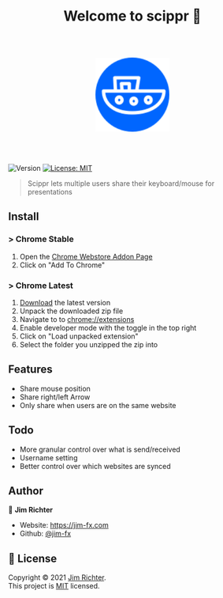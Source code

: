 <h1 align="center">Welcome to scippr 👋</h1>

<br>
<br>

<p align="center">
<img alt="Version" style="text-align: center;" src="./extension/assets/icon.svg" width="150px"/>
</p>

<br>
<br>

<p>
  <img alt="Version" src="https://img.shields.io/badge/version-0.0.1-blue.svg?cacheSeconds=2592000" />
  <a href="https://mit-license.org/" target="_blank">
    <img alt="License: MIT" src="https://img.shields.io/badge/License-MIT-yellow.svg" />
  </a>
</p>

> Scippr lets multiple users share their keyboard/mouse for presentations

## Install

### > Chrome Stable

1. Open the [Chrome Webstore Addon Page](https://chrome.google.com/webstore/detail/scippr/kgmoihkeogfopjphpplheinmjljmjipk)
2. Click on "Add To Chrome"

### > Chrome Latest

1. [Download](https://github.com/jim-fx/scippr/releases/download/0.0.1/scippr_0.0.1.zip) the latest version
2. Unpack the downloaded zip file
3. Navigate to to [chrome://extensions](chrome://extensions)
4. Enable developer mode with the toggle in the top right
5. Click on "Load unpacked extension"
6. Select the folder you unzipped the zip into

## Features

- Share mouse position
- Share right/left Arrow
- Only share when users are on the same website

## Todo

- More granular control over what is send/received
- Username setting
- Better control over which websites are synced

## Author

👤 **Jim Richter**

- Website: https://jim-fx.com
- Github: [@jim-fx](https://github.com/jim-fx)

## 📝 License

Copyright © 2021 [Jim Richter](https://github.com/jim-fx).<br />
This project is [MIT](https://mit-license.org/) licensed.
